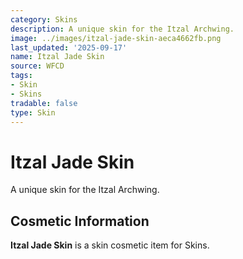```yaml
---
category: Skins
description: A unique skin for the Itzal Archwing.
image: ../images/itzal-jade-skin-aeca4662fb.png
last_updated: '2025-09-17'
name: Itzal Jade Skin
source: WFCD
tags:
- Skin
- Skins
tradable: false
type: Skin
---
```


# Itzal Jade Skin

A unique skin for the Itzal Archwing.

## Cosmetic Information

**Itzal Jade Skin** is a skin cosmetic item for Skins.


